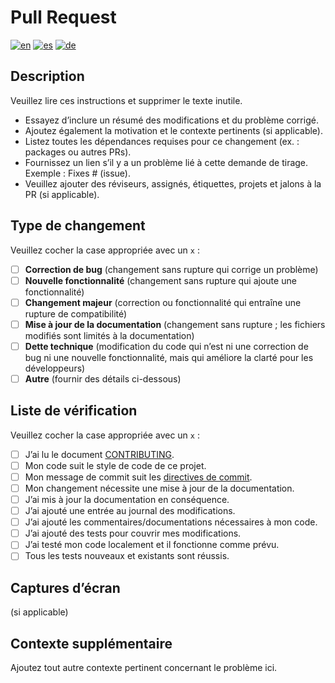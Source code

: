 # Pull Request

<!--
Support multi-lingue PULL_REQUEST_TEMPLATE
-->

[![en](https://img.shields.io/badge/lang-en-red.svg)](PULL_REQUEST_TEMPLATE.md)
[![es](https://img.shields.io/badge/lang-es-yellow.svg)](PULL_REQUEST_TEMPLATE.es.md)
[![de](https://img.shields.io/badge/lang-de-black.svg)](PULL_REQUEST_TEMPLATE.de.md)
<!-- [![fr](https://img.shields.io/badge/lang-fr-blue.svg)](PULL_REQUEST_TEMPLATE.fr.md) -->

## Description

Veuillez lire ces instructions et supprimer le texte inutile.

- Essayez d’inclure un résumé des modifications et du problème corrigé.
- Ajoutez également la motivation et le contexte pertinents (si applicable).
- Listez toutes les dépendances requises pour ce changement (ex. : packages ou autres PRs).
- Fournissez un lien s’il y a un problème lié à cette demande de tirage. Exemple : Fixes # (issue).
- Veuillez ajouter des réviseurs, assignés, étiquettes, projets et jalons à la PR (si applicable).

## Type de changement

Veuillez cocher la case appropriée avec un `x` :

- [ ] **Correction de bug** (changement sans rupture qui corrige un problème)
- [ ] **Nouvelle fonctionnalité** (changement sans rupture qui ajoute une fonctionnalité)
- [ ] **Changement majeur** (correction ou fonctionnalité qui entraîne une rupture de compatibilité)
- [ ] **Mise à jour de la documentation** (changement sans rupture ; les fichiers modifiés sont limités à la documentation)
- [ ] **Dette technique** (modification du code qui n’est ni une correction de bug ni une nouvelle fonctionnalité, mais qui améliore la clarté pour les développeurs)
- [ ] **Autre** (fournir des détails ci-dessous)

## Liste de vérification

Veuillez cocher la case appropriée avec un `x` :

- [ ] J’ai lu le document [CONTRIBUTING](https://github.com/prasanthrangan/hyprdots/blob/main/CONTRIBUTING.md).
- [ ] Mon code suit le style de code de ce projet.
- [ ] Mon message de commit suit les [directives de commit](https://github.com/prasanthrangan/hyprdots/blob/main/CONTRIBUTING.md#git-commit-messages).
- [ ] Mon changement nécessite une mise à jour de la documentation.
- [ ] J’ai mis à jour la documentation en conséquence.
- [ ] J’ai ajouté une entrée au journal des modifications.
- [ ] J’ai ajouté les commentaires/documentations nécessaires à mon code.
- [ ] J’ai ajouté des tests pour couvrir mes modifications.
- [ ] J’ai testé mon code localement et il fonctionne comme prévu.
- [ ] Tous les tests nouveaux et existants sont réussis.

## Captures d’écran

(si applicable)

## Contexte supplémentaire

Ajoutez tout autre contexte pertinent concernant le problème ici.
